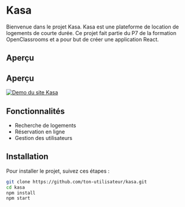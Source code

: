 # Kasa

Bienvenue dans le projet Kasa. Kasa est une plateforme de location de logements de courte durée. Ce projet fait partie du P7 de la formation OpenClassrooms et a pour but de créer une application React.

## Aperçu

## Aperçu

[![Demo du site Kasa](http://img.youtube.com/vi/ID_DE_LA_VIDEO/0.jpg)](https://youtu.be/aKELLoxLfIA)

## Fonctionnalités

- Recherche de logements
- Réservation en ligne
- Gestion des utilisateurs

## Installation

Pour installer le projet, suivez ces étapes :

```bash
git clone https://github.com/ton-utilisateur/kasa.git
cd kasa
npm install
npm start

